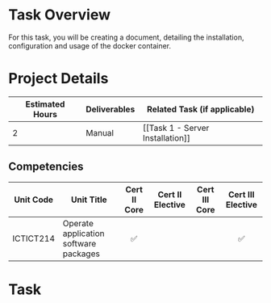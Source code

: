 # Task Overview

For this task, you will be creating a document, detailing the installation, configuration and usage of the docker container.



# Project Details

| Estimated Hours | Deliverables | Related Task (if applicable)     |
| --------------- | ------------ | -------------------------------- |
| 2               | Manual       | [[Task 1 - Server Installation]] |

## Competencies

| Unit Code      | Unit Title                                  | Cert II Core | Cert II Elective | Cert III Core | Cert III Elective |
| -------------- | ------------------------------------------- | :----------: | :--------------: | :-----------: | :---------------: |
| ICTICT214      | Operate application software packages       |      ✅       |                  |               |         ✅         |

# Task


